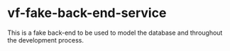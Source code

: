 # vf-fake-back-end-service
This is a fake back-end to be used to model the database and throughout the development process.
